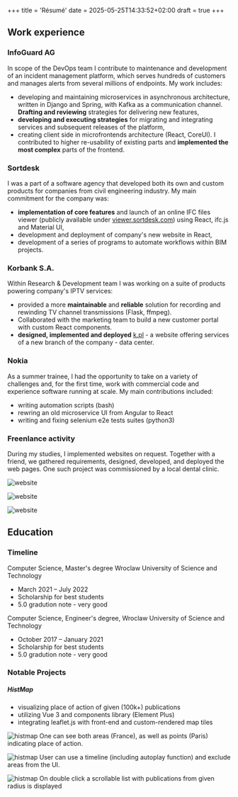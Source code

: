 +++
title = 'Résumé'
date = 2025-05-25T14:33:52+02:00
draft = true
+++

## Work experience

### InfoGuard AG

In scope of the DevOps team I contribute to maintenance and development of an incident management platform, which serves hundreds of customers and manages alerts from several millions of endpoints. My work includes:

- developing and maintaining microservices in asynchronous architecture, written in Django and Spring, with Kafka as a communication channel. **Drafting and reviewing** strategies for delivering new features,
- **developing and executing strategies** for migrating and integrating services and subsequent releases of the platform,
- creating client side in microfrontends architecture (React, CoreUI). I contributed to higher re-usability of existing parts and **implemented the most complex** parts of the frontend.

### Sortdesk

I was a part of a software agency that developed both its own and custom products for companies from civil engineering industry. My main commitment for the company was:

- **implementation of core features** and launch of an online IFC files viewer (publicly available under [viewer.sortdesk.com](viewer.sortdesk.com)) using React, ifc.js and Material UI,
- development and deployment of company's new website in React,
- development of a series of programs to automate workflows within BIM projects.

### Korbank S.A.

Within Research & Development team I was working on a suite of products powering company's IPTV services:

- provided a more **maintainable** and **reliable** solution for recording and rewinding TV channel transmissions (Flask, ffmpeg).
- Collaborated with the marketing team to build a new customer portal with custom React components.
- **designed, implemented and deployed** [k.pl](https://k.pl) - a website offering services of a new branch of the company - data center.

### Nokia

As a summer trainee, I had the opportunity to take on a variety of challenges and, for the first time, work with commercial code and experience software running at scale. My main contributions included:

- writing automation scripts (bash)
- rewring an old microservice UI from Angular to React
- writing and fixing selenium e2e tests suites (python3)

### Freenlance activity

During my studies, I implemented websites on request. Together with a friend, we gathered requirements, designed, developed, and deployed the web pages. One such project was commissioned by a local dental clinic.

![website](/website_1.png)

![website](/website_2.png)

![website](/website_3.png)


## Education

### Timeline

Computer Science, Master's degree Wroclaw University of Science and Technology

- March 2021 – July 2022
- Scholarship for best students
- 5.0 gradution note - very good

Computer Science, Engineer's degree, Wroclaw University of Science and Technology

- October 2017 – January 2021
- Scholarship for best students
- 5.0 gradution note - very good

### Notable Projects

##### HistMap

- visualizing place of action of given (100k+) publications
- utilizing Vue 3 and components library (Element Plus)
- integrating leaflet.js with front-end and custom-rendered map tiles

![histmap](/histmap_1.png)
One can see both areas (France), as well as points (Paris) indicating place of action.

![histmap](/histmap_2.png)
User can use a timeline (including autoplay function) and exclude areas from the UI.

![histmap](/histmap_3.png)
On double click a scrollable list with publications from given radius is displayed
